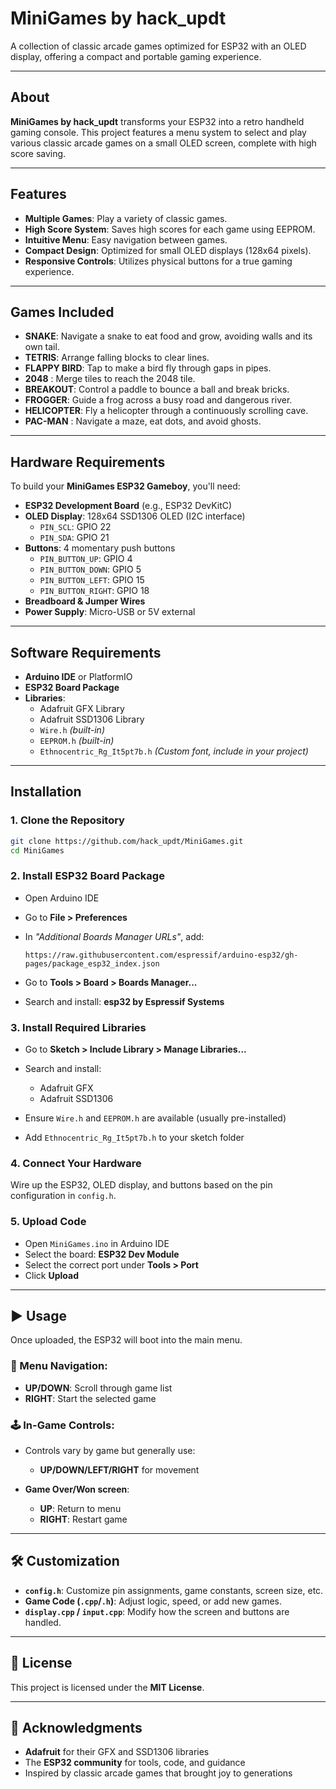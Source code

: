 # MiniGames by hack_updt

A collection of classic arcade games optimized for ESP32 with an OLED display, offering a compact and portable gaming experience.

---

## About

**MiniGames by hack_updt** transforms your ESP32 into a retro handheld gaming console. This project features a menu system to select and play various classic arcade games on a small OLED screen, complete with high score saving.

---

## Features

- **Multiple Games**: Play a variety of classic games.  
- **High Score System**: Saves high scores for each game using EEPROM.  
- **Intuitive Menu**: Easy navigation between games.  
- **Compact Design**: Optimized for small OLED displays (128x64 pixels).  
- **Responsive Controls**: Utilizes physical buttons for a true gaming experience.  

---

## Games Included

- **SNAKE**: Navigate a snake to eat food and grow, avoiding walls and its own tail.  
- **TETRIS**: Arrange falling blocks to clear lines.  
- **FLAPPY BIRD**: Tap to make a bird fly through gaps in pipes.  
- **2048** : Merge tiles to reach the 2048 tile.  
- **BREAKOUT**: Control a paddle to bounce a ball and break bricks.  
- **FROGGER**: Guide a frog across a busy road and dangerous river.  
- **HELICOPTER**: Fly a helicopter through a continuously scrolling cave.  
- **PAC-MAN** : Navigate a maze, eat dots, and avoid ghosts.  

---

## Hardware Requirements

To build your **MiniGames ESP32 Gameboy**, you'll need:

- **ESP32 Development Board** (e.g., ESP32 DevKitC)  
- **OLED Display**: 128x64 SSD1306 OLED (I2C interface)  
  - `PIN_SCL`: GPIO 22  
  - `PIN_SDA`: GPIO 21  
- **Buttons**: 4 momentary push buttons  
  - `PIN_BUTTON_UP`: GPIO 4  
  - `PIN_BUTTON_DOWN`: GPIO 5  
  - `PIN_BUTTON_LEFT`: GPIO 15  
  - `PIN_BUTTON_RIGHT`: GPIO 18  
- **Breadboard & Jumper Wires**  
- **Power Supply**: Micro-USB or 5V external

---

## Software Requirements

- **Arduino IDE** or PlatformIO  
- **ESP32 Board Package**  
- **Libraries**:  
  - Adafruit GFX Library  
  - Adafruit SSD1306 Library  
  - `Wire.h` *(built-in)*  
  - `EEPROM.h` *(built-in)*  
  - `Ethnocentric_Rg_It5pt7b.h` *(Custom font, include in your project)*  

---

## Installation

### 1. Clone the Repository

```bash
git clone https://github.com/hack_updt/MiniGames.git
cd MiniGames

````

### 2. Install ESP32 Board Package

* Open Arduino IDE
* Go to **File > Preferences**
* In *"Additional Boards Manager URLs"*, add:

  ```
  https://raw.githubusercontent.com/espressif/arduino-esp32/gh-pages/package_esp32_index.json
  ```
* Go to **Tools > Board > Boards Manager...**
* Search and install: **esp32 by Espressif Systems**

### 3. Install Required Libraries

* Go to **Sketch > Include Library > Manage Libraries...**
* Search and install:

  * Adafruit GFX
  * Adafruit SSD1306
* Ensure `Wire.h` and `EEPROM.h` are available (usually pre-installed)
* Add `Ethnocentric_Rg_It5pt7b.h` to your sketch folder

### 4. Connect Your Hardware

Wire up the ESP32, OLED display, and buttons based on the pin configuration in `config.h`.

### 5. Upload Code

* Open `MiniGames.ino` in Arduino IDE
* Select the board: **ESP32 Dev Module**
* Select the correct port under **Tools > Port**
* Click **Upload**

---

## ▶️ Usage

Once uploaded, the ESP32 will boot into the main menu.

### 📜 Menu Navigation:

* **UP/DOWN**: Scroll through game list
* **RIGHT**: Start the selected game

### 🕹 In-Game Controls:

* Controls vary by game but generally use:

  * **UP/DOWN/LEFT/RIGHT** for movement
* **Game Over/Won screen**:

  * **UP**: Return to menu
  * **RIGHT**: Restart game

---

## 🛠 Customization

* **`config.h`**: Customize pin assignments, game constants, screen size, etc.
* **Game Code (`.cpp`/`.h`)**: Adjust logic, speed, or add new games.
* **`display.cpp` / `input.cpp`**: Modify how the screen and buttons are handled.

---

## 📄 License

This project is licensed under the **MIT License**.

---

## 🙏 Acknowledgments

* **Adafruit** for their GFX and SSD1306 libraries
* The **ESP32 community** for tools, code, and guidance
* Inspired by classic arcade games that brought joy to generations

```

